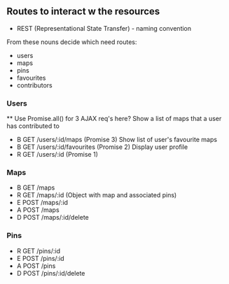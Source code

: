 ## Routes to interact w the resources
* REST (Representational State Transfer) - naming convention

From these nouns decide which need routes:
- users
- maps
- pins
- favourites
- contributors

### Users
** Use Promise.all() for 3 AJAX req's here?
Show a list of maps that a user has contributed to
- B GET /users/:id/maps (Promise 3)
Show list of user's favourite maps
- B GET /users/:id/favourites (Promise 2)
Display user profile
- R GET /users/:id (Promise 1)

### Maps
- B GET  /maps
- R GET  /maps/:id (Object with map and associated pins)
- E POST /maps/:id
- A POST /maps
- D POST /maps/:id/delete

### Pins
- R GET  /pins/:id
- E POST /pins/:id
- A POST /pins
- D POST /pins/:id/delete
